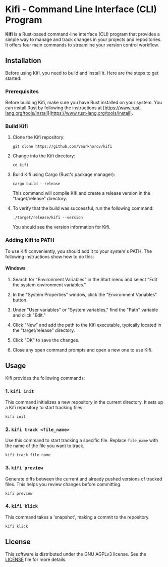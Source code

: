 # Kifi - Command Line Interface (CLI) Program

**Kifi** is a Rust-based command-line interface (CLI) program that provides a simple way to manage and track changes in your projects and repositories. It offers four main commands to streamline your version control workflow.

## Installation

Before using Kifi, you need to build and install it. Here are the steps to get started:

### Prerequisites

Before building Kifi, make sure you have Rust installed on your system. You can install Rust by following the instructions at [https://www.rust-lang.org/tools/install](https://www.rust-lang.org/tools/install).

### Build Kifi

1. Clone the Kifi repository:

   ```shell
   git clone https://github.com/Vaurkhorov/kifi
   ```

2. Change into the Kifi directory:

   ```shell
   cd kifi
   ```

3. Build Kifi using Cargo (Rust's package manager):

   ```shell
   cargo build --release
   ```

   This command will compile Kifi and create a release version in the "target/release" directory.

4. To verify that the build was successful, run the following command:

   ```shell
   ./target/release/kifi --version
   ```

   You should see the version information for Kifi.

### Adding Kifi to PATH

To use Kifi conveniently, you should add it to your system's PATH. The following instructions show how to do this:

#### Windows

1. Search for "Environment Variables" in the Start menu and select "Edit the system environment variables."

2. In the "System Properties" window, click the "Environment Variables" button.

3. Under "User variables" or "System variables," find the "Path" variable and click "Edit."

4. Click "New" and add the path to the Kifi executable, typically located in the "target/release" directory.

5. Click "OK" to save the changes.

6. Close any open command prompts and open a new one to use Kifi.

## Usage

Kifi provides the following commands:

### 1. `kifi init`

This command initializes a new repository in the current directory. It sets up a Kifi repository to start tracking files.

```shell
kifi init
```

### 2. `kifi track <file_name>`

Use this command to start tracking a specific file. Replace `file_name` with the name of the file you want to track.

```shell
kifi track file_name
```

### 3. `kifi preview`

Generate diffs between the current and already pushed versions of tracked files. This helps you review changes before committing.

```shell
kifi preview
```

### 4. `kifi klick`

This command takes a 'snapshot', making a commit to the repository.

```shell
kifi klick
```

## License

This software is distributed under the GNU AGPLv3 license. See the [LICENSE](LICENSE) file for more details.
